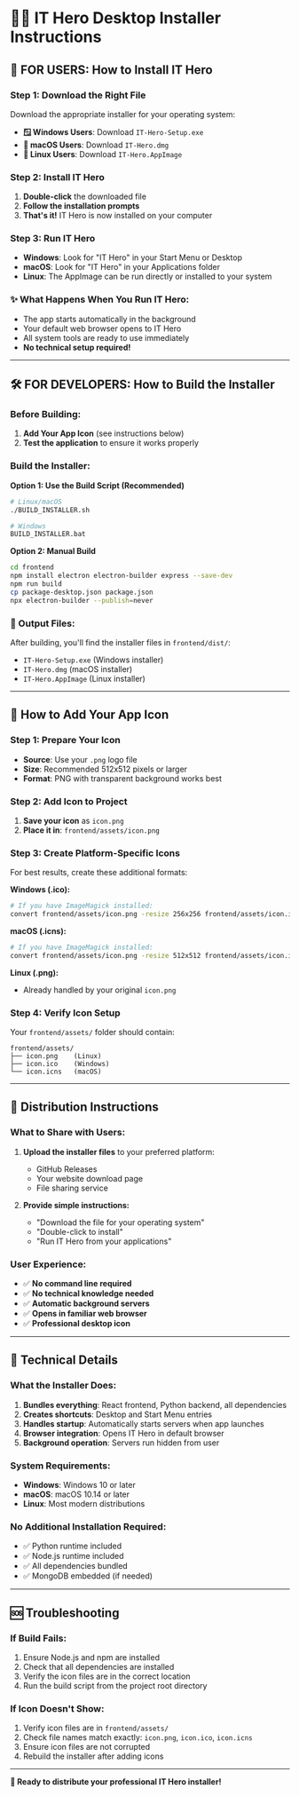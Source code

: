 # 🦸‍♂️ IT Hero Desktop Installer Instructions

## 🎯 **FOR USERS: How to Install IT Hero**

### **Step 1: Download the Right File**
Download the appropriate installer for your operating system:

- **🪟 Windows Users**: Download `IT-Hero-Setup.exe`
- **🍎 macOS Users**: Download `IT-Hero.dmg`
- **🐧 Linux Users**: Download `IT-Hero.AppImage`

### **Step 2: Install IT Hero**
1. **Double-click** the downloaded file
2. **Follow the installation prompts**
3. **That's it!** IT Hero is now installed on your computer

### **Step 3: Run IT Hero**
- **Windows**: Look for "IT Hero" in your Start Menu or Desktop
- **macOS**: Look for "IT Hero" in your Applications folder
- **Linux**: The AppImage can be run directly or installed to your system

### **✨ What Happens When You Run IT Hero:**
- The app starts automatically in the background
- Your default web browser opens to IT Hero
- All system tools are ready to use immediately
- **No technical setup required!**

---

## 🛠️ **FOR DEVELOPERS: How to Build the Installer**

### **Before Building:**
1. **Add Your App Icon** (see instructions below)
2. **Test the application** to ensure it works properly

### **Build the Installer:**

**Option 1: Use the Build Script (Recommended)**
```bash
# Linux/macOS
./BUILD_INSTALLER.sh

# Windows
BUILD_INSTALLER.bat
```

**Option 2: Manual Build**
```bash
cd frontend
npm install electron electron-builder express --save-dev
npm run build
cp package-desktop.json package.json
npx electron-builder --publish=never
```

### **📁 Output Files:**
After building, you'll find the installer files in `frontend/dist/`:
- `IT-Hero-Setup.exe` (Windows installer)
- `IT-Hero.dmg` (macOS installer)
- `IT-Hero.AppImage` (Linux installer)

---

## 🎨 **How to Add Your App Icon**

### **Step 1: Prepare Your Icon**
- **Source**: Use your `.png` logo file
- **Size**: Recommended 512x512 pixels or larger
- **Format**: PNG with transparent background works best

### **Step 2: Add Icon to Project**
1. **Save your icon** as `icon.png`
2. **Place it in**: `frontend/assets/icon.png`

### **Step 3: Create Platform-Specific Icons**
For best results, create these additional formats:

**Windows (.ico):**
```bash
# If you have ImageMagick installed:
convert frontend/assets/icon.png -resize 256x256 frontend/assets/icon.ico
```

**macOS (.icns):**
```bash
# If you have ImageMagick installed:
convert frontend/assets/icon.png -resize 512x512 frontend/assets/icon.icns
```

**Linux (.png):**
- Already handled by your original `icon.png`

### **Step 4: Verify Icon Setup**
Your `frontend/assets/` folder should contain:
```
frontend/assets/
├── icon.png    (Linux)
├── icon.ico    (Windows)
└── icon.icns   (macOS)
```

---

## 🚀 **Distribution Instructions**

### **What to Share with Users:**
1. **Upload the installer files** to your preferred platform:
   - GitHub Releases
   - Your website download page
   - File sharing service

2. **Provide simple instructions:**
   - "Download the file for your operating system"
   - "Double-click to install"
   - "Run IT Hero from your applications"

### **User Experience:**
- ✅ **No command line required**
- ✅ **No technical knowledge needed**
- ✅ **Automatic background servers**
- ✅ **Opens in familiar web browser**
- ✅ **Professional desktop icon**

---

## 🔧 **Technical Details**

### **What the Installer Does:**
1. **Bundles everything**: React frontend, Python backend, all dependencies
2. **Creates shortcuts**: Desktop and Start Menu entries
3. **Handles startup**: Automatically starts servers when app launches
4. **Browser integration**: Opens IT Hero in default browser
5. **Background operation**: Servers run hidden from user

### **System Requirements:**
- **Windows**: Windows 10 or later
- **macOS**: macOS 10.14 or later
- **Linux**: Most modern distributions

### **No Additional Installation Required:**
- ✅ Python runtime included
- ✅ Node.js runtime included
- ✅ All dependencies bundled
- ✅ MongoDB embedded (if needed)

---

## 🆘 **Troubleshooting**

### **If Build Fails:**
1. Ensure Node.js and npm are installed
2. Check that all dependencies are installed
3. Verify the icon files are in the correct location
4. Run the build script from the project root directory

### **If Icon Doesn't Show:**
1. Verify icon files are in `frontend/assets/`
2. Check file names match exactly: `icon.png`, `icon.ico`, `icon.icns`
3. Ensure icon files are not corrupted
4. Rebuild the installer after adding icons

---

**🎉 Ready to distribute your professional IT Hero installer!**